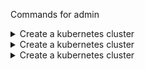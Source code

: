 Commands for admin

<details>
  <summary>Create a kubernetes cluster</summary>
  
  ```python
  sudo kubeadm init --apiserver-advertise-address=xxx.xxx.xx.xx --pod-network-cidr=xxx.xxx.0.0/16
  ```
</details>


<details>
  <summary>Create a kubernetes cluster</summary>
  
  ```python
  sudo kubeadm reset
  ```
</details>

<details>
  <summary>Create a kubernetes cluster</summary>
  
  ```python
  kubeadm token create --print-join-command
  ```
</details>

